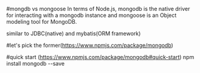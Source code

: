 #mongdb vs mongoose 
In terms of Node.js, mongodb is the native driver for interacting with a mongodb instance and mongoose is an Object modeling tool for MongoDB.

similar to JDBC(native) and mybatis(ORM framework)

#let's pick the former(https://www.npmjs.com/package/mongodb)

#quick start (https://www.npmjs.com/package/mongodb#quick-start)
npm install mongodb --save













